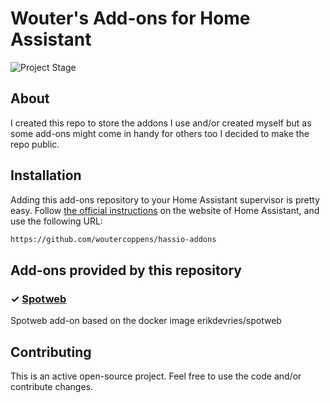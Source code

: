 # Wouter's Add-ons for Home Assistant

![Project Stage][project-stage-shield]

## About
I created this repo to store the addons I use and/or created myself but as some add-ons might come in handy for others too I decided to make the repo public.

## Installation

Adding this add-ons repository to your Home Assistant supervisor is
pretty easy. Follow [the official instructions][third-party-addons] on the
website of Home Assistant, and use the following URL:

```txt
https://github.com/woutercoppens/hassio-addons
```

## Add-ons provided by this repository

### &#10003; [Spotweb][addon-spotweb]

Spotweb add-on based on the docker image erikdevries/spotweb

## Contributing

This is an active open-source project. Feel free to use the code and/or contribute changes.

[addon-spotweb]: https://github.com/woutercoppens/hassio-addons/tree/master/spotweb


[forum-shield]: https://img.shields.io/badge/community-forum-brightgreen.svg
[maintenance-shield]: https://img.shields.io/maintenance/yes/2018.svg
[project-stage-shield]: https://img.shields.io/badge/project%20stage-production%20ready-brightgreen.svg
[third-party-addons]: https://home-assistant.io/hassio/installing_third_party_addons/

